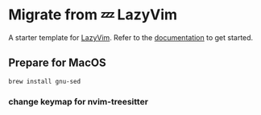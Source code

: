 # Migrate from 💤 LazyVim

A starter template for [LazyVim](https://github.com/LazyVim/LazyVim).
Refer to the [documentation](https://lazyvim.github.io/installation) to get started.

## Prepare for MacOS

```shell
brew install gnu-sed
``` 

### change keymap for nvim-treesitter
